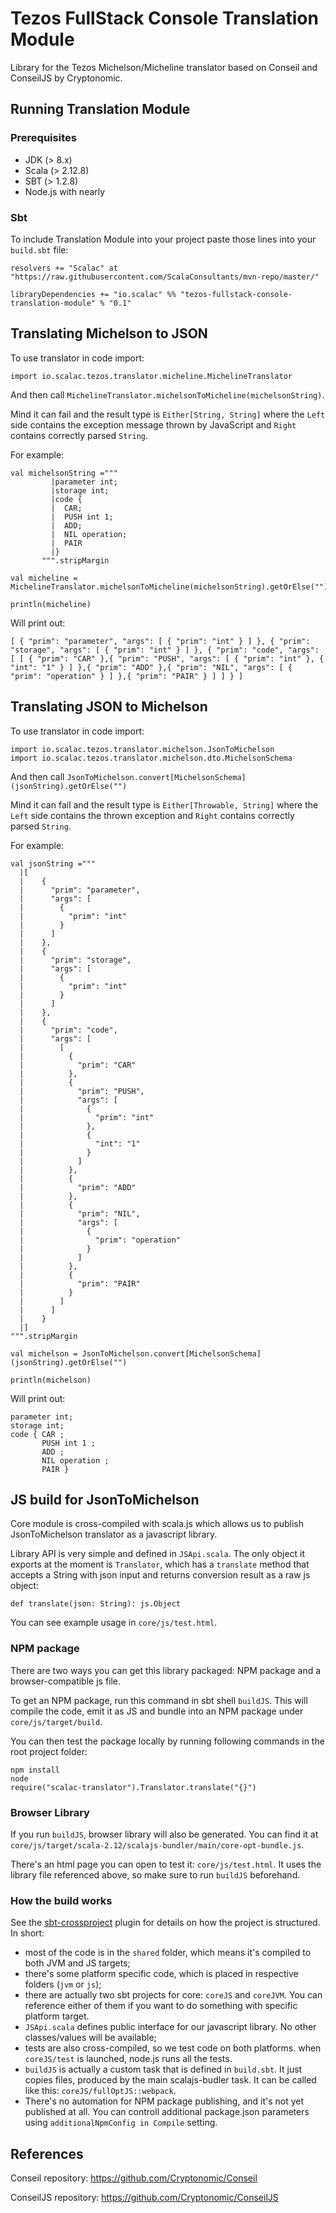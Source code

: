 # Tezos FullStack Console Translation Module
Library for the Tezos Michelson/Micheline translator based on Conseil and ConseilJS by Cryptonomic.

## Running Translation Module

### Prerequisites

- JDK (> 8.x)
- Scala (> 2.12.8)
- SBT (> 1.2.8)
- Node.js with nearly

### Sbt

To include Translation Module into your project paste those lines into your `build.sbt` file:
```
resolvers += "Scalac" at "https://raw.githubusercontent.com/ScalaConsultants/mvn-repo/master/"

libraryDependencies += "io.scalac" %% "tezos-fullstack-console-translation-module" % "0.1"
```

## Translating Michelson to JSON

To use translator in code import:
```
import io.scalac.tezos.translator.micheline.MichelineTranslator
```

And then call `MichelineTranslator.michelsonToMicheline(michelsonString)`.

Mind it can fail and the result type is `Either[String, String]` where the
`Left` side contains the exception message thrown by JavaScript and
`Right` contains correctly parsed `String`.

For example:
```
val michelsonString ="""
         |parameter int;
         |storage int;
         |code {
         |	CAR;
         |	PUSH int 1;
         |	ADD;
         |	NIL operation;
         |	PAIR
         |}
       """.stripMargin

val micheline = MichelineTranslator.michelsonToMicheline(michelsonString).getOrElse("")

println(micheline)
```

Will print out:
```
[ { "prim": "parameter", "args": [ { "prim": "int" } ] }, { "prim": "storage", "args": [ { "prim": "int" } ] }, { "prim": "code", "args": [ [ { "prim": "CAR" },{ "prim": "PUSH", "args": [ { "prim": "int" }, { "int": "1" } ] },{ "prim": "ADD" },{ "prim": "NIL", "args": [ { "prim": "operation" } ] },{ "prim": "PAIR" } ] ] } ]
```

## Translating JSON to Michelson

To use translator in code import:
```
import io.scalac.tezos.translator.michelson.JsonToMichelson
import io.scalac.tezos.translator.michelson.dto.MichelsonSchema
```

And then call `JsonToMichelson.convert[MichelsonSchema](jsonString).getOrElse("")`

Mind it can fail and the result type is `Either[Throwable, String]` where the
`Left` side contains the thrown exception and
`Right` contains correctly parsed `String`.

For example:
```
val jsonString ="""
  |[
  |    {
  |      "prim": "parameter",
  |      "args": [
  |        {
  |          "prim": "int"
  |        }
  |      ]
  |    },
  |    {
  |      "prim": "storage",
  |      "args": [
  |        {
  |          "prim": "int"
  |        }
  |      ]
  |    },
  |    {
  |      "prim": "code",
  |      "args": [
  |        [
  |          {
  |            "prim": "CAR"
  |          },
  |          {
  |            "prim": "PUSH",
  |            "args": [
  |              {
  |                "prim": "int"
  |              },
  |              {
  |                "int": "1"
  |              }
  |            ]
  |          },
  |          {
  |            "prim": "ADD"
  |          },
  |          {
  |            "prim": "NIL",
  |            "args": [
  |              {
  |                "prim": "operation"
  |              }
  |            ]
  |          },
  |          {
  |            "prim": "PAIR"
  |          }
  |        ]
  |      ]
  |    }
  |]
""".stripMargin

val michelson = JsonToMichelson.convert[MichelsonSchema](jsonString).getOrElse("")

println(michelson)
```

Will print out:
```
parameter int;
storage int;
code { CAR ;
       PUSH int 1 ;
       ADD ;
       NIL operation ;
       PAIR }
```

## JS build for JsonToMichelson

Core module is cross-compiled with scala.js which allows us to publish JsonToMichelson translator as a javascript library.

Library API is very simple and defined in `JSApi.scala`. The only object it exports at the moment is `Translator`, which has a `translate` method that accepts a String with json input and returns conversion result as a raw js object:

```
def translate(json: String): js.Object
```

You can see example usage in `core/js/test.html`.

### NPM package

There are two ways you can get this library packaged: NPM package and a browser-compatible js file.

To get an NPM package, run this command in sbt shell ```buildJS```. This will compile the code, emit it as JS and bundle into an NPM package under `core/js/target/build`.

You can then test the package locally by running following commands in the root project folder:

```
npm install
node
require("scalac-translator").Translator.translate("{}")
```

### Browser Library

If you run ```buildJS```, browser library will also be generated. You can find it at `core/js/target/scala-2.12/scalajs-bundler/main/core-opt-bundle.js`.

There's an html page you can open to test it: `core/js/test.html`. It uses the library file referenced above, so make sure to run `buildJS` beforehand.

### How the build works

See the [sbt-crossproject](https://github.com/portable-scala/sbt-crossproject) plugin for details on how the project is structured. In short:

* most of the code is in the `shared` folder, which means it's compiled to both JVM and JS targets;
* there's some platform specific code, which is placed in respective folders (`jvm` or `js`);
* there are actually two sbt projects for core: `coreJS` and `coreJVM`. You can reference either of them if you want to do something with specific platform target.
* `JSApi.scala` defines public interface for our javascript library. No other classes/values will be available;
* tests are also cross-compiled, so we test code on both platforms. when `coreJS/test` is launched, node.js runs all the tests.
* `buildJS` is actually a custom task that is defined in `build.sbt`. It just copies files, produced by the main scalajs-budler task. It can be called like this: `coreJS/fullOptJS::webpack`.
* There's no automation for NPM package publishing, and it's not yet published at all. You can controll additional package.json parameters using `additionalNpmConfig in Compile` setting.

## References

Conseil repository:
https://github.com/Cryptonomic/Conseil

ConseilJS repository:
https://github.com/Cryptonomic/ConseilJS

